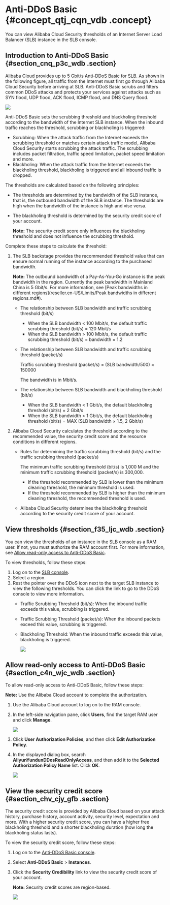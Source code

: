# Anti-DDoS Basic {#concept_qtj_cqn_vdb .concept}

You can view Alibaba Cloud Security thresholds of an Internet Server Load Balancer \(SLB\) instance in the SLB console.

## Introduction to Anti-DDoS Basic {#section_cnq_p3c_wdb .section}

Alibaba Cloud provides up to 5 Gbit/s Anti-DDoS Basic for SLB. As shown in the following figure, all traffic from the Internet must first go through Alibaba Cloud Security before arriving at SLB. Anti-DDoS Basic scrubs and filters common DDoS attacks and protects your services against attacks such as SYN flood, UDP flood, ACK flood, ICMP flood, and DNS Query flood.

![](../DNSLB11827830/images/2870_en-US.jpeg)

Anti-DDoS Basic sets the scrubbing threshold and blackholing threshold according to the bandwidth of the Internet SLB instance. When the inbound traffic reaches the threshold, scrubbing or blackholing is triggered:

-   Scrubbing: When the attack traffic from the Internet exceeds the scrubbing threshold or matches certain attack traffic model, Alibaba Cloud Security starts scrubbing the attack traffic. The scrubbing includes packet filtration, traffic speed limitation, packet speed limitation and more.
-   Blackholing: When the attack traffic from the Internet exceeds the blackholing threshold, blackholing is triggered and all inbound traffic is dropped.

The thresholds are calculated based on the following principles:

-   The thresholds are determined by the bandwidth of the SLB instance, that is, the outbound bandwidth of the SLB instance. The thresholds are high when the bandwidth of the instance is high and vise versa.
-   The blackholing threshold is determined by the security credit score of your account.

    **Note:** The security credit score only influences the blackholing threshold and does not influence the scrubbing threshold.


Complete these steps to calculate the threshold:

1.  The SLB backstage provides the recommended threshold value that can ensure normal running of the instance according to the purchased bandwidth.

    **Note:** The outbound bandwidth of a Pay-As-You-Go instance is the peak bandwidth in the region. Currently the peak bandwidth in Mainland China is 5 Gbit/s. For more information, see [Peak bandwidths in different regions](reseller.en-US/Limits/Peak bandwidths in different regions.md#).

    -   The relationship between SLB bandwidth and traffic scrubbing threshold \(bit/s\)
        -   When the SLB bandwidth < 100 Mbit/s, the default traffic scrubbing threshold \(bit/s\) = 120 Mbit/s
        -   When the SLB bandwidth \> 100 Mbit/s, the default traffic scrubbing threshold \(bit/s\) = bandwidth × 1.2
    -   The relationship between SLB bandwidth and traffic scrubbing threshold \(packet/s\)

        Traffic scrubbing threshold \(packet/s\) = \(SLB bandwidth/500\) × 150000

        The bandwidth is in Mbit/s.

    -   The relationship between SLB bandwidth and blackholing threshold \(bit/s\)
        -   When the SLB bandwidth < 1 Gbit/s, the default blackholing threshold \(bit/s\) = 2 Gbit/s
        -   When the SLB bandwidth \> 1 Gbit/s, the default blackholing threshold \(bit/s\) = MAX \(SLB bandwidth × 1.5, 2 Gbit/s\)
2.  Alibaba Cloud Security calculates the threshold according to the recommended value, the security credit score and the resource conditions in different regions.
    -   Rules for determining the traffic scrubbing threshold \(bit/s\) and the traffic scrubbing threshold \(packet/s\)

        The minimum traffic scrubbing threshold \(bit/s\) is 1,000 M and the minimum traffic scrubbing threshold \(packet/s\) is 300,000.

        -   If the threshold recommended by SLB is lower than the minimum cleaning threshold, the minimum threshold is used.
        -   If the threshold recommended by SLB is higher than the minimum cleaning threshold, the recommended threshold is used.
    -   Alibaba Cloud Security determines the blackholing threshold according to the security credit score of your account.

## View thresholds {#section_f35_ljc_wdb .section}

You can view the thresholds of an instance in the SLB console as a RAM user. If not, you must authorize the RAM account first. For more information, see [Allow read-only access to Anti-DDoS Basic](#section_c4n_wjc_wdb).

To view thresholds, follow these steps:

1.  Log on to the [SLB console](https://partners-intl.aliyun.com/login-required#/slb).
2.  Select a region.
3.  Rest the pointer over the DDoS icon next to the target SLB instance to view the following thresholds. You can click the link to go to the DDoS console to view more information.
    -   Traffic Scrubbing Threshold \(bit/s\): When the inbound traffic exceeds this value, scrubbing is triggered.
    -   Traffic Scrubbing Threshold \(packet/s\): When the inbound packets exceed this value, scrubbing is triggered.
    -   Blackholing Threshold: When the inbound traffic exceeds this value, blackholing is triggered.

        ![](http://static-aliyun-doc.oss-cn-hangzhou.aliyuncs.com/assets/img/15694/15591092557339_en-US.png)


## Allow read-only access to Anti-DDoS Basic {#section_c4n_wjc_wdb .section}

To allow read-only access to Anti-DDoS Basic, follow these steps:

**Note:** Use the Alibaba Cloud account to complete the authorization.

1.  Use the Alibaba Cloud account to log on to the RAM console.
2.  In the left-side navigation pane, click **Users**, find the target RAM user and click **Manage**.

    ![](http://static-aliyun-doc.oss-cn-hangzhou.aliyuncs.com/assets/img/4157/15591092552872_en-US.png)

3.  Click **User Authorization Policies**, and then click **Edit Authorization Policy**.
4.  In the displayed dialog box, search **AliyunYundunDDosReadOnlyAccess**, and then add it to the **Selected Authorization Policy Name** list. Click **OK**.

    ![](http://static-aliyun-doc.oss-cn-hangzhou.aliyuncs.com/assets/img/4157/15591092552873_en-US.png)


## View the security credit score {#section_chv_cjy_gfb .section}

The security credit score is provided by Alibaba Cloud based on your attack history, purchase history, account activity, security level, expectation and more. With a higher security credit score, you can have a higher free blackholing threshold and a shorter blackholing duration \(how long the blackholing status lasts\).

To view the security credit score, follow these steps:

1.  Log on to the [Anti-DDoS Basic console](https://partners-intl.console.aliyun.com/?p=ddosnext#/instance).
2.  Select **Anti-DDoS Basic** \> **Instances**.
3.  Click the **Security Credibility** link to view the security credit score of your account.

    **Note:** Security credit scores are region-based.

    ![](http://static-aliyun-doc.oss-cn-hangzhou.aliyuncs.com/assets/img/15694/155910925512959_en-US.png)


